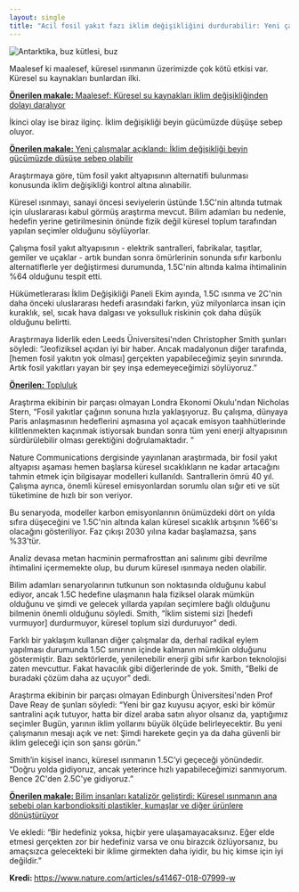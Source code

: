 ```yaml
---
layout: single
title: "Acil fosil yakıt fazı iklim değişikliğini durdurabilir: Yeni çalışma, tüm fosil yakıt altyapısı ömürlerinin sonunda sıfır karbonlu alternatiflerle değişilirse 1.5C altında kalma şansının %64 olacağını gösterdi"
---
```

![Antarktika, buz kütlesi, buz](https://images.unsplash.com/photo-1485060937322-549e872004ad?ixlib=rb-1.2.1&ixid=eyJhcHBfaWQiOjEyMDd9&auto=format&fit=crop&w=1350&q=80)

Maalesef ki maalesef, küresel ısınmanın üzerimizde çok kötü etkisi var. Küresel su kaynakları bunlardan ilki.
<p class="notice--info"><a href="https://makale.ekofi.science/maalesef-kuresel-su-kaynaklari-iklim-degisikliginden-dolayi-daraliyor/"><strong>Önerilen makale: </strong>Maalesef: Küresel su kaynakları iklim değişikliğinden dolayı daralıyor</a></p>

İkinci olay ise biraz ilginç. İklim değişikliği beyin gücümüzde düşüşe sebep oluyor. 
<p class="notice--info"><a href="https://makale.ekofi.science/karbondioksit-gazi-beyin-gucumuzde-dususe-sebep-oluyor/"><strong>Önerilen makale: </strong>Yeni çalışmalar açıklandı: İklim değişikliği beyin gücümüzde düşüşe sebep olabilir</a></p>

Araştırmaya göre, tüm fosil yakıt altyapısının alternatifi bulunması konusunda iklim değişikliği kontrol altına alınabilir.

Küresel ısınmayı, sanayi öncesi seviyelerin üstünde 1.5C'nin altında tutmak için uluslararası kabul görmüş araştırma mevcut. Bilim adamları bu nedenle, hedefin yerine getirilmesinin önünde fizik değil küresel toplum tarafından yapılan seçimler olduğunu söylüyorlar.

Çalışma fosil yakıt altyapısının - elektrik santralleri, fabrikalar, taşıtlar, gemiler ve uçaklar - artık bundan sonra ömürlerinin sonunda sıfır karbonlu alternatiflerle yer değiştirmesi durumunda, 1.5C'nin altında kalma ihtimalinin %64 olduğunu tespit etti.

Hükümetlerarası İklim Değişikliği Paneli Ekim ayında, 1.5C ısınma ve 2C'nin daha önceki uluslararası hedefi arasındaki farkın, yüz milyonlarca insan için kuraklık, sel, sıcak hava dalgası ve yoksulluk riskinin çok daha düşük olduğunu belirtti.

<script async src="//pagead2.googlesyndication.com/pagead/js/adsbygoogle.js"></script>
<ins class="adsbygoogle"
     style="display:block; text-align:center;"
     data-ad-layout="in-article"
     data-ad-format="fluid"
     data-ad-client="ca-pub-7868661326160958"
     data-ad-slot="3072558811"></ins>
<script>
     (adsbygoogle = window.adsbygoogle || []).push({});
</script>

Araştırmaya liderlik eden Leeds Üniversitesi'nden Christopher Smith şunları söyledi: “Jeofiziksel açıdan iyi bir haber. Ancak madalyonun diğer tarafında, [hemen fosil yakıtın yok olması] gerçekten yapabileceğimiz şeyin sınırında. Artık fosil yakıtları yayan bir şey inşa edemeyeceğimizi söylüyoruz.”

<p class="notice--warning"><a href="https://discord.gg/9YEgb6N"><strong>Önerilen: </strong>Topluluk</a></p>

Araştırma ekibinin bir parçası olmayan Londra Ekonomi Okulu'ndan Nicholas Stern, “Fosil yakıtlar çağının sonuna hızla yaklaşıyoruz. Bu çalışma, dünyaya Paris anlaşmasının hedeflerini aşmasına yol açacak emisyon taahhütlerinde kilitlenmekten kaçınmak istiyorsak bundan sonra tüm yeni enerji altyapısının sürdürülebilir olması gerektiğini doğrulamaktadır. ”

Nature Communications dergisinde yayınlanan araştırmada, bir fosil yakıt altyapısı aşaması hemen başlarsa küresel sıcaklıkların ne kadar artacağını tahmin etmek için bilgisayar modelleri kullanıldı. Santrallerin ömrü 40 yıl. Çalışma ayrıca, önemli küresel emisyonlardan sorumlu olan sığır eti ve süt tüketimine de hızlı bir son veriyor.

Bu senaryoda, modeller karbon emisyonlarının önümüzdeki dört on yılda sıfıra düşeceğini ve 1.5C'nin altında kalan küresel sıcaklık artışının %66'sı olacağını gösteriliyor. Faz çıkışı 2030 yılına kadar başlamazsa, şans %33'tür.

Analiz devasa metan hacminin permafrosttan ani salınımı gibi devrilme ihtimalini içermemekte olup, bu durum küresel ısınmaya neden olabilir.

<script async src="//pagead2.googlesyndication.com/pagead/js/adsbygoogle.js"></script>
<ins class="adsbygoogle"
     style="display:block; text-align:center;"
     data-ad-layout="in-article"
     data-ad-format="fluid"
     data-ad-client="ca-pub-7868661326160958"
     data-ad-slot="3072558811"></ins>
<script>
     (adsbygoogle = window.adsbygoogle || []).push({});
</script>

Bilim adamları senaryolarının tutkunun son noktasında olduğunu kabul ediyor, ancak 1.5C hedefine ulaşmanın hala fiziksel olarak mümkün olduğunu ve şimdi ve gelecek yıllarda yapılan seçimlere bağlı olduğunu bilmenin önemli olduğunu söyledi. Smith, “İklim sistemi sizi [hedefi vurmuyor] durdurmuyor, küresel toplum sizi durduruyor” dedi.

Farklı bir yaklaşım kullanan diğer çalışmalar da, derhal radikal eylem yapılması durumunda 1.5C sınırının içinde kalmanın mümkün olduğunu göstermiştir. Bazı sektörlerde, yenilenebilir enerji gibi sıfır karbon teknolojisi zaten mevcuttur. Fakat havacılık gibi diğerlerinde de yok. Smith, “Belki de buradaki çözüm daha az uçuyor” dedi.

Araştırma ekibinin bir parçası olmayan Edinburgh Üniversitesi'nden Prof Dave Reay de şunları söyledi: “Yeni bir gaz kuyusu açıyor, eski bir kömür santralini açık tutuyor, hatta bir dizel araba satın alıyor olsanız da, yaptığımız seçimler Bugün, yarının iklim yollarını büyük ölçüde belirleyecektir. Bu yeni çalışmanın mesajı açık ve net: Şimdi harekete geçin ya da daha güvenli bir iklim geleceği için son şansı görün.”

Smith’in kişisel inancı, küresel ısınmanın 1.5C’yi geçeceği yönündedir. “Doğru yolda gidiyoruz, ancak yeterince hızlı yapabileceğimizi sanmıyorum. Bence 2C'den 2.5C'ye gidiyoruz.”

<p class="notice--info"><a href="https://makale.ekofi.science/bilim-insanlari-karbondioksit-donusturebilen-katalizator-gelistirdi/"><strong>Önerilen makale: </strong>Bilim insanları katalizör geliştirdi: Küresel ısınmanın ana sebebi olan karbondioksiti plastikler, kumaşlar ve diğer ürünlere dönüştürüyor</a></p>

Ve ekledi: “Bir hedefiniz yoksa, hiçbir yere ulaşamayacaksınız. Eğer elde etmesi gerçekten zor bir hedefiniz varsa ve onu birazcık özlüyorsanız, bu amaçsızca gelecekteki bir iklime girmekten daha iyidir, bu hiç kimse için iyi değildir.”

<p class="notice--info"><strong>Kredi: </strong><a href="https://www.nature.com/articles/s41467-018-07999-w">https://www.nature.com/articles/s41467-018-07999-w</a></p>
